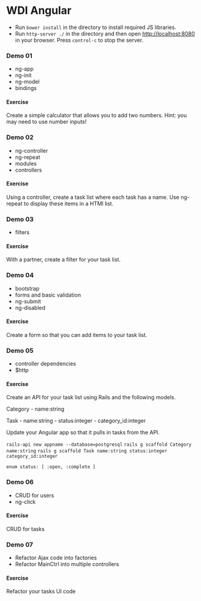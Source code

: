 WDI Angular
===========

- Run `bower install` in the directory to install required JS libraries. 
- Run `http-server ./` in the directory and then open [http://localhost:8080](http://localhost:8080) in your browser. Press `control-c` to stop the server.

### Demo 01

- ng-app
- ng-init
- ng-model
- bindings

#### Exercise

Create a simple calculator that allows you to add two numbers. Hint: you may need to use number inputs!

### Demo 02

- ng-controller
- ng-repeat	
- modules
- controllers

#### Exercise

Using a controller, create a task list where each task has a name. Use ng-repeat to display these items in a HTMl list.

### Demo 03

- filters

#### Exercise

With a partner, create a filter for your task list.

### Demo 04

- bootstrap
- forms and basic validation
- ng-submit
- ng-disabled

#### Exercise

Create a form so that you can add items to your task list.

### Demo 05

- controller dependencies
- $http

#### Exercise

Create an API for your task list using Rails and the following models.

Category
    - name:string

Task
    - name:string
    - status:integer
    - category_id:integer

Update your Angular app so that it pulls in tasks from the API.

`rails-api new appname --database=postgresql`
`rails g scaffold Category name:string`
`rails g scaffold Task name:string status:integer category_id:integer`

    enum status: [ :open, :complete ]

### Demo 06

- CRUD for users
- ng-click

#### Exercise

CRUD for tasks

### Demo 07

- Refactor Ajax code into factories
- Refactor MainCtrl into multiple controllers

#### Exercise

Refactor your tasks UI code